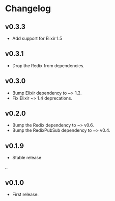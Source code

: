 # Changelog

## v0.3.3

- Add support for Elixir 1.5

## v0.3.1

- Drop the Redix from dependencies.

## v0.3.0

- Bump Elixir dependency to ~> 1.3.
- Fix Elixir ~> 1.4 deprecations.

## v0.2.0

- Bump the Redix dependency to ~> v0.6.
- Bump the RedixPubSub dependency to ~> v0.4.

## v0.1.9

- Stable release

..

## v0.1.0

- First release.
